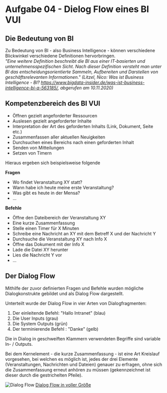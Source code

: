 # Aufgabe 04 - Dielog Flow eines BI VUI

## Die Bedeutung von BI

Zu Bedeutung von BI - also Business Intelligence - können verschiedene Blickwinkel verschiedene Definitionen hervorbringen. <br>
*"Eine weitere Definition beschreibt die BI aus einer IT-basierten und unternehmensspezifischen Sicht. Nach dieser Definition versteht man unter BI das entscheidungsorientierte Sammeln, Aufbereiten und Darstellen von geschäftsrelevanten Informationen."*
_(Litzel, Nico: Was ist Business Intelligence - BI? https://www.bigdata-insider.de/was-ist-business-intelligence-bi-a-563185/, abgerufen am 10.11.2020)_

## Kompetenzbereich des BI VUI

* Öffnen gezielt angeforderter Ressourcen
* Auslesen gezielt angeforderter Inhalte
* Interpretation der Art des geforderten Inhalts (Link, Dokument, Seite etc.)
* Zusammenfassen aller aktuellen Neuigkeiten
* Durchsuchen eines Bereichs nach einen geforderten Inhalt
* Senden von Mitteilungen
* Setzen von Timern

Hieraus ergeben sich beispielsweise folgende

**Fragen**

* Wo findet Veranstaltung XY statt?
* Wann habe ich heute meine erste Veranstaltung?
* Was gibt es heute in der Mensa?
* ...

**Befehle**

* Öffne den Dateibereich der Veranstaltung XY
* Eine kurze Zusammenfassung
* Stelle einen Timer für X Minuten
* Schreibe eine Nachricht an XY mit dem Betreff X und der Nachricht Y
* Durchsuche die Veranstaltung XY nach Info X
* Öffne das Dokument mit der Info X
* Lade die Datei XY herunter
* Lies die Nachricht Y vor
* ...

## Der Dialog Flow

Mithilfe der zuvor definierten Fragen und Befehle wurden mögliche Dialogkonstrukte gebildet und als Dialog Flow dargestellt.

Unterteilt wurde der Dialog Flow in vier Arten von Dialogfragmenten:

1. Der einleitende Befehl: "Hallo Intranet" (blau)
2. Die User Inputs (grau)
3. Die System Outputs (grün)
4. Der terminierende Befehl : "Danke" (gelb)

Die in Dialog in geschweiften Klammern verwendeten Begriffe sind variable In- / Outputs. 

Bei dem Kernelement - die kurze Zusammenfassung - ist eine Art Kreislauf vorgesehen, bei welchen es möglich ist, jedes der drei Elemente (Veranstaltungen, Nachrichten und Dateien) genauer zu erfragen, ohne sich die Zusammenfassung erneut anhören zu müssen (gekennzeichnet ist dieser durch die gestrichelten Pfeile).

![Dialog Flow](https://ninahecht.github.io/IFD-WiSe20-21/aufgabe4/dialog-flow.svg)
[Dialog Flow in voller Größe](https://ninahecht.github.io/IFD-WiSe20-21/aufgabe4/dialog-flow.html)